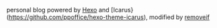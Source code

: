 personal blog powered by [Hexo](https://hexo.io/zh-cn/) and [Icarus}(https://github.com/ppoffice/hexo-theme-icarus), modified by [removeif](https://github.com/removeif/hexo-theme-amazing)